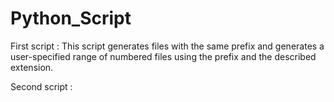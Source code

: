 # Python_Script
First script :
  This script generates files with the same prefix and generates a user-specified range of numbered files using the prefix and the described extension.
  
Second script : 
  
